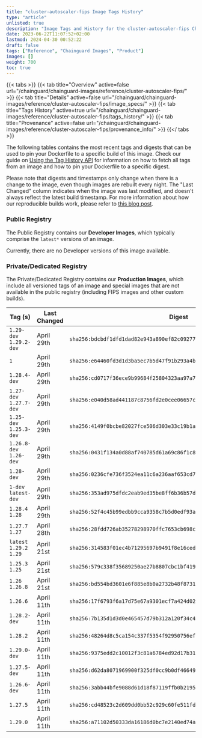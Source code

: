 ```yaml
---
title: "cluster-autoscaler-fips Image Tags History"
type: "article"
unlisted: true
description: "Image Tags and History for the cluster-autoscaler-fips Chainguard Image"
date: 2023-06-22T11:07:52+02:00
lastmod: 2024-04-30 00:52:22
draft: false
tags: ["Reference", "Chainguard Images", "Product"]
images: []
weight: 700
toc: true
---
```


{{< tabs >}}
{{< tab title="Overview" active=false url="/chainguard/chainguard-images/reference/cluster-autoscaler-fips/" >}}
{{< tab title="Details" active=false url="/chainguard/chainguard-images/reference/cluster-autoscaler-fips/image_specs/" >}}
{{< tab title="Tags History" active=true url="/chainguard/chainguard-images/reference/cluster-autoscaler-fips/tags_history/" >}}
{{< tab title="Provenance" active=false url="/chainguard/chainguard-images/reference/cluster-autoscaler-fips/provenance_info/" >}}
{{</ tabs >}}

The following tables contains the most recent tags and digests that can be used to pin your Dockerfile to a specific build of this image. Check our guide on [Using the Tag History API](/chainguard/chainguard-images/using-the-tag-history-api/) for information on how to fetch all tags from an image and how to pin your Dockerfile to a specific digest.

Please note that digests and timestamps only change when there is a change to the image, even though images are rebuilt every night. The "Last Changed" column indicates when the image was last modified, and doesn't always reflect the latest build timestamp. For more information about how our reproducible builds work, please refer to [this blog post](https://www.chainguard.dev/unchained/reproducing-chainguards-reproducible-image-builds).

### Public Registry
The Public Registry contains our **Developer Images**, which typically comprise the `latest*` versions of an image.

Currently, there are no Developer versions of this image available.

### Private/Dedicated Registry
The Private/Dedicated Registry contains our **Production Images**, which include all versioned tags of an image and special images that are not available in the public registry (including FIPS images and other custom builds).

| Tag (s)                   | Last Changed | Digest                                                                    |
|---------------------------|--------------|---------------------------------------------------------------------------|
|  `1.29-dev` `1.29.2-dev`  | April 29th   | `sha256:bdcbdf1dfd1dad82e943a890ef82c09277d250b4372e2f3d4fa323d1abd67c46` |
|  `1`                      | April 29th   | `sha256:e64460fd3d1d3ba5ec7b5d47f91b293a4bda3b9c34b87160e8d51cb1fe839ddf` |
|  `1.28.4-dev`             | April 29th   | `sha256:cd0717f36ece9b99684f25804323aa97a709345c98ee0c0852f30f3d9982a5d7` |
|  `1.27-dev` `1.27.7-dev`  | April 29th   | `sha256:e040d58ad441187c8756fd2e0cee06657c69e19069d6c984547700133ddaa946` |
|  `1.25-dev` `1.25.3-dev`  | April 29th   | `sha256:4149f0bcbe82027fce506d303e33c19b1abdfdd2ed69a9f4eedaeb9b0ac73172` |
|  `1.26.8-dev` `1.26-dev`  | April 29th   | `sha256:0431f134a0d88af740785d61a69c86f1c828aa71ced1968e6e4bb871cb58e1fc` |
|  `1.28-dev`               | April 29th   | `sha256:0236cfe736f3524ea11c6a236aaf653cd7a9f86bba7db746363f53ee9ab9425a` |
|  `1-dev` `latest-dev`     | April 29th   | `sha256:353ad975dfdc2eab9ed35be8ff6b36b57d2ac75f740f04edf5ebc9b5859c305b` |
|  `1.28.4` `1.28`          | April 29th   | `sha256:52f4c45b99edbb9cca9358c7b5d0edf93adeb12dd8b90979e76a0d70e5f42ee8` |
|  `1.27.7` `1.27`          | April 28th   | `sha256:28fdd726ab35278298970ffc7653cb698c198ada1650d80da58d816d71a04355` |
|  `latest` `1.29.2` `1.29` | April 21st   | `sha256:314583f01ec4b71295697b9491f8e16ceda2cf3e9e5c4c6d864901164a71e155` |
|  `1.25.3` `1.25`          | April 21st   | `sha256:579c338f35689250ae27b8807cbc1bf41975cba3ccd0852c12a1c9b202be84f6` |
|  `1.26` `1.26.8`          | April 21st   | `sha256:bd554bd3601e6f885e8b0a2732b48f87316e4038d24532a29c8f54051453b6f7` |
|  `1.26.6`                 | April 11th   | `sha256:17f6793f6a17d75e67a9301ecf7a424d02d54ae6eda0bcbf49c1f41c8792d0e0` |
|  `1.28.2-dev`             | April 11th   | `sha256:7b135d1d3d0e465457d79b312a120f34c4ff13429cce20bab8961e3b97228aea` |
|  `1.28.2`                 | April 11th   | `sha256:48264d8c5ca154c337f5354f92950756ef7e1125c1d9e7f0afdd703c38e11e2d` |
|  `1.29.0-dev`             | April 11th   | `sha256:9375edd2c10012f3c81a6784ed92d17b312e530442165330c78c4f08956ff81b` |
|  `1.27.5-dev`             | April 11th   | `sha256:d62da8071969900f325df0cc9b0df46649e2c94e05671f9d478f789ceb4c79ab` |
|  `1.26.6-dev`             | April 11th   | `sha256:3abb44bfe9088d61d18f87119ffb0b2195dbac1e7820a88018333afac715245e` |
|  `1.27.5`                 | April 11th   | `sha256:cd48523c2d609dd0bb52c929c60fe511fd1bf150a5cf218885ecde419d7058bf` |
|  `1.29.0`                 | April 11th   | `sha256:a71102d50333da16186d0bc7e2140ed74a98a84090c4aa762ac96afc52b2b5f4` |


